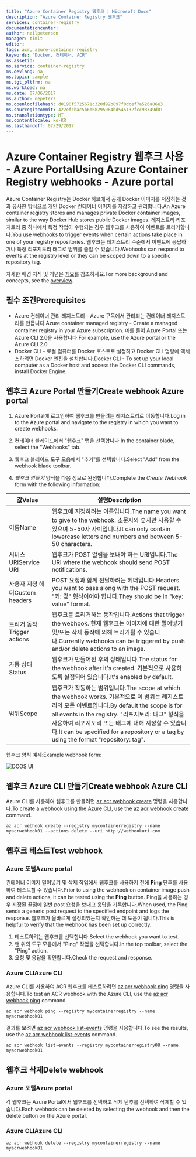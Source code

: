 ```yaml
---
title: "Azure Container Registry 웹후크 | Microsoft Docs"
description: "Azure Container Registry 웹후크"
services: container-registry
documentationcenter: 
author: neilpeterson
manager: timlt
editor: 
tags: acr, azure-container-registry
keywords: "Docker, 컨테이너, ACR"
ms.assetid: 
ms.service: container-registry
ms.devlang: na
ms.topic: sample
ms.tgt_pltfrm: na
ms.workload: na
ms.date: 07/06/2017
ms.author: nepeters
ms.openlocfilehash: d0190f5725671c320d92b897f0dcef7a526a86e3
ms.sourcegitcommit: 422efcbac5b6b68295064bd545132fcc98349d01
ms.translationtype: MT
ms.contentlocale: ko-KR
ms.lasthandoff: 07/29/2017
---
```

# <a name="using-azure-container-registry-webhooks---azure-portal"></a><span data-ttu-id="4518f-104">Azure Container Registry 웹후크 사용 - Azure Portal</span><span class="sxs-lookup"><span data-stu-id="4518f-104">Using Azure Container Registry webhooks - Azure portal</span></span>

<span data-ttu-id="4518f-105">Azure Container Registry는 Docker 허브에서 공개 Docker 이미지를 저장하는 것과 유사한 방식으로 개인 Docker 컨테이너 이미지를 저장하고 관리합니다.</span><span class="sxs-lookup"><span data-stu-id="4518f-105">An Azure container registry stores and manages private Docker container images, similar to the way Docker Hub stores public Docker images.</span></span> <span data-ttu-id="4518f-106">레지스트리 리포지토리 중 하나에서 특정 작업이 수행되는 경우 웹후크를 사용하여 이벤트를 트리거합니다.</span><span class="sxs-lookup"><span data-stu-id="4518f-106">You use webhooks to trigger events when certain actions take place in one of your registry repositories.</span></span> <span data-ttu-id="4518f-107">웹후크는 레지스트리 수준에서 이벤트에 응답하거나 특정 리포지토리 태그로 범위를 줄일 수 있습니다.</span><span class="sxs-lookup"><span data-stu-id="4518f-107">Webhooks can respond to events at the registry level or they can be scoped down to a specific repository tag.</span></span> 

<span data-ttu-id="4518f-108">자세한 배경 지식 및 개념은 [개요](./container-registry-intro.md)를 참조하세요.</span><span class="sxs-lookup"><span data-stu-id="4518f-108">For more background and concepts, see the [overview](./container-registry-intro.md).</span></span>

## <a name="prerequisites"></a><span data-ttu-id="4518f-109">필수 조건</span><span class="sxs-lookup"><span data-stu-id="4518f-109">Prerequisites</span></span> 

- <span data-ttu-id="4518f-110">Azure 컨테이너 관리 레지스트리 - Azure 구독에서 관리되는 컨테이너 레지스트리를 만듭니다.</span><span class="sxs-lookup"><span data-stu-id="4518f-110">Azure container managed registry - Create a managed container registry in your Azure subscription.</span></span> <span data-ttu-id="4518f-111">예를 들어 Azure Portal 또는 Azure CLI 2.0을 사용합니다.</span><span class="sxs-lookup"><span data-stu-id="4518f-111">For example, use the Azure portal or the Azure CLI 2.0.</span></span> 
- <span data-ttu-id="4518f-112">Docker CLI - 로컬 컴퓨터를 Docker 호스트로 설정하고 Docker CLI 명령에 액세스하려면 Docker 엔진을 설치합니다.</span><span class="sxs-lookup"><span data-stu-id="4518f-112">Docker CLI - To set up your local computer as a Docker host and access the Docker CLI commands, install Docker Engine.</span></span> 

## <a name="create-webhook-azure-portal"></a><span data-ttu-id="4518f-113">웹후크 Azure Portal 만들기</span><span class="sxs-lookup"><span data-stu-id="4518f-113">Create webhook Azure portal</span></span>

1. <span data-ttu-id="4518f-114">Azure Portal에 로그인하여 웹후크를 만들려는 레지스트리로 이동합니다.</span><span class="sxs-lookup"><span data-stu-id="4518f-114">Log in to the Azure portal and navigate to the registry in which you want to create webhooks.</span></span> 

2. <span data-ttu-id="4518f-115">컨테이너 블레이드에서 "웹후크" 탭을 선택합니다.</span><span class="sxs-lookup"><span data-stu-id="4518f-115">In the container blade, select the "Webhooks" tab.</span></span> 

3. <span data-ttu-id="4518f-116">웹후크 블레이드 도구 모음에서 "추가"를 선택합니다.</span><span class="sxs-lookup"><span data-stu-id="4518f-116">Select "Add" from the webhook blade toolbar.</span></span> 

4. <span data-ttu-id="4518f-117">*웹후크 만들기* 양식을 다음 정보로 완성합니다.</span><span class="sxs-lookup"><span data-stu-id="4518f-117">Complete the *Create Webhook* form with the following information:</span></span>

| <span data-ttu-id="4518f-118">값</span><span class="sxs-lookup"><span data-stu-id="4518f-118">Value</span></span> | <span data-ttu-id="4518f-119">설명</span><span class="sxs-lookup"><span data-stu-id="4518f-119">Description</span></span> |
|---|---|
| <span data-ttu-id="4518f-120">이름</span><span class="sxs-lookup"><span data-stu-id="4518f-120">Name</span></span> | <span data-ttu-id="4518f-121">웹후크에 지정하려는 이름입니다.</span><span class="sxs-lookup"><span data-stu-id="4518f-121">The name you want to give to the webhook.</span></span> <span data-ttu-id="4518f-122">소문자와 숫자만 사용할 수 있으며 5-50자 사이입니다.</span><span class="sxs-lookup"><span data-stu-id="4518f-122">It can only contain lowercase letters and numbers and between 5-50 characters.</span></span> |
| <span data-ttu-id="4518f-123">서비스 URI</span><span class="sxs-lookup"><span data-stu-id="4518f-123">Service URI</span></span> | <span data-ttu-id="4518f-124">웹후크가 POST 알림을 보내야 하는 URI입니다.</span><span class="sxs-lookup"><span data-stu-id="4518f-124">The URI where the webhook should send POST notifications.</span></span> |
| <span data-ttu-id="4518f-125">사용자 지정 헤더</span><span class="sxs-lookup"><span data-stu-id="4518f-125">Custom headers</span></span> | <span data-ttu-id="4518f-126">POST 요청과 함께 전달하려는 헤더입니다.</span><span class="sxs-lookup"><span data-stu-id="4518f-126">Headers you want to pass along with the POST request.</span></span> <span data-ttu-id="4518f-127">"키: 값" 형식이어야 합니다.</span><span class="sxs-lookup"><span data-stu-id="4518f-127">They should be in "key: value" format.</span></span> |
| <span data-ttu-id="4518f-128">트리거 동작</span><span class="sxs-lookup"><span data-stu-id="4518f-128">Trigger actions</span></span> | <span data-ttu-id="4518f-129">웹후크를 트리거하는 동작입니다.</span><span class="sxs-lookup"><span data-stu-id="4518f-129">Actions that trigger the webhook.</span></span> <span data-ttu-id="4518f-130">현재 웹후크는 이미지에 대한 밀어넣기 및/또는 삭제 동작에 의해 트리거될 수 있습니다.</span><span class="sxs-lookup"><span data-stu-id="4518f-130">Currently webhooks can be triggered by push and/or delete actions to an image.</span></span> |
| <span data-ttu-id="4518f-131">가동 상태</span><span class="sxs-lookup"><span data-stu-id="4518f-131">Status</span></span> | <span data-ttu-id="4518f-132">웹후크가 만들어진 후의 상태입니다.</span><span class="sxs-lookup"><span data-stu-id="4518f-132">The status for the webhook after it's created.</span></span> <span data-ttu-id="4518f-133">기본적으로 사용하도록 설정되어 있습니다.</span><span class="sxs-lookup"><span data-stu-id="4518f-133">It's enabled by default.</span></span> |
| <span data-ttu-id="4518f-134">범위</span><span class="sxs-lookup"><span data-stu-id="4518f-134">Scope</span></span> | <span data-ttu-id="4518f-135">웹후크가 작동하는 범위입니다.</span><span class="sxs-lookup"><span data-stu-id="4518f-135">The scope at which the webhook works.</span></span> <span data-ttu-id="4518f-136">기본적으로 이 범위는 레지스트리의 모든 이벤트입니다.</span><span class="sxs-lookup"><span data-stu-id="4518f-136">By default the scope is for all events in the registry.</span></span> <span data-ttu-id="4518f-137">"리포지토리: 태그" 형식을 사용하여 리포지토리 또는 태그에 대해 지정할 수 있습니다.</span><span class="sxs-lookup"><span data-stu-id="4518f-137">It can be specified for a repository or a tag by using the format "repository: tag".</span></span> |

<span data-ttu-id="4518f-138">웹후크 양식 예제:</span><span class="sxs-lookup"><span data-stu-id="4518f-138">Example webhook form:</span></span>

![DCOS UI](./media/container-registry-webhook/webhook.png)

## <a name="create-webhook-azure-cli"></a><span data-ttu-id="4518f-140">웹후크 Azure CLI 만들기</span><span class="sxs-lookup"><span data-stu-id="4518f-140">Create webhook Azure CLI</span></span>

<span data-ttu-id="4518f-141">Azure CLI를 사용하여 웹후크를 만들려면 [az acr webhook create](/cli/azure/acr/webhook#create) 명령을 사용합니다.</span><span class="sxs-lookup"><span data-stu-id="4518f-141">To create a webhook using the Azure CLI, use the [az acr webhook create](/cli/azure/acr/webhook#create) command.</span></span>

```azurecli-interactive
az acr webhook create --registry mycontainerregistry --name myacrwebhook01 --actions delete --uri http://webhookuri.com
```

## <a name="test-webhook"></a><span data-ttu-id="4518f-142">웹후크 테스트</span><span class="sxs-lookup"><span data-stu-id="4518f-142">Test webhook</span></span>

### <a name="azure-portal"></a><span data-ttu-id="4518f-143">Azure 포털</span><span class="sxs-lookup"><span data-stu-id="4518f-143">Azure portal</span></span>

<span data-ttu-id="4518f-144">컨테이너 이미지 밀어넣기 및 삭제 작업에서 웹후크를 사용하기 전에 **Ping** 단추를 사용하여 테스트할 수 있습니다.</span><span class="sxs-lookup"><span data-stu-id="4518f-144">Prior to using the webhook on container image push and delete actions, it can be tested using the **Ping** button.</span></span> <span data-ttu-id="4518f-145">Ping을 사용하는 경우 지정된 끝점에 일반 post 요청을 보내고 응답을 기록합니다.</span><span class="sxs-lookup"><span data-stu-id="4518f-145">When used, the Ping sends a generic post request to the specified endpoint and logs the response.</span></span> <span data-ttu-id="4518f-146">웹후크가 올바르게 설정되었는지 확인하는 데 도움이 됩니다.</span><span class="sxs-lookup"><span data-stu-id="4518f-146">This is helpful to verify that the webhook has been set up correctly.</span></span>

1. <span data-ttu-id="4518f-147">테스트하려는 웹후크를 선택합니다.</span><span class="sxs-lookup"><span data-stu-id="4518f-147">Select the webhook you want to test.</span></span> 
2. <span data-ttu-id="4518f-148">맨 위의 도구 모음에서 "Ping" 작업을 선택합니다.</span><span class="sxs-lookup"><span data-stu-id="4518f-148">In the top toolbar, select the "Ping" action.</span></span> 
3. <span data-ttu-id="4518f-149">요청 및 응답을 확인합니다.</span><span class="sxs-lookup"><span data-stu-id="4518f-149">Check the request and response.</span></span>

### <a name="azure-cli"></a><span data-ttu-id="4518f-150">Azure CLI</span><span class="sxs-lookup"><span data-stu-id="4518f-150">Azure CLI</span></span>

<span data-ttu-id="4518f-151">Azure CLI를 사용하여 ACR 웹후크를 테스트하려면 [az acr webhook ping](/cli/azure/acr/webhook#ping) 명령을 사용합니다.</span><span class="sxs-lookup"><span data-stu-id="4518f-151">To test an ACR webhook with the Azure CLI, use the [az acr webhook ping](/cli/azure/acr/webhook#ping) command.</span></span>

```azurecli-interactive
az acr webhook ping --registry mycontainerregistry --name myacrwebhook01
```

<span data-ttu-id="4518f-152">결과를 보려면 [az acr webhook list-events](/cli/azure/acr/webhook#list-events) 명령을 사용합니다.</span><span class="sxs-lookup"><span data-stu-id="4518f-152">To see the results, use the [az acr webhook list-events](/cli/azure/acr/webhook#list-events) command.</span></span> 

```azurecli-interactive
az acr webhook list-events --registry mycontainerregistry08 --name myacrwebhook01
```

## <a name="delete-webhook"></a><span data-ttu-id="4518f-153">웹후크 삭제</span><span class="sxs-lookup"><span data-stu-id="4518f-153">Delete webhook</span></span>

### <a name="azure-portal"></a><span data-ttu-id="4518f-154">Azure 포털</span><span class="sxs-lookup"><span data-stu-id="4518f-154">Azure portal</span></span>

<span data-ttu-id="4518f-155">각 웹후크는 Azure Portal에서 웹후크를 선택하고 삭제 단추를 선택하여 삭제할 수 있습니다.</span><span class="sxs-lookup"><span data-stu-id="4518f-155">Each webhook can be deleted by selecting the webhook and then the delete button on the Azure portal.</span></span>

### <a name="azure-cli"></a><span data-ttu-id="4518f-156">Azure CLI</span><span class="sxs-lookup"><span data-stu-id="4518f-156">Azure CLI</span></span>

```azurecli-interactive
az acr webhook delete --registry mycontainerregistry --name myacrwebhook01
```
